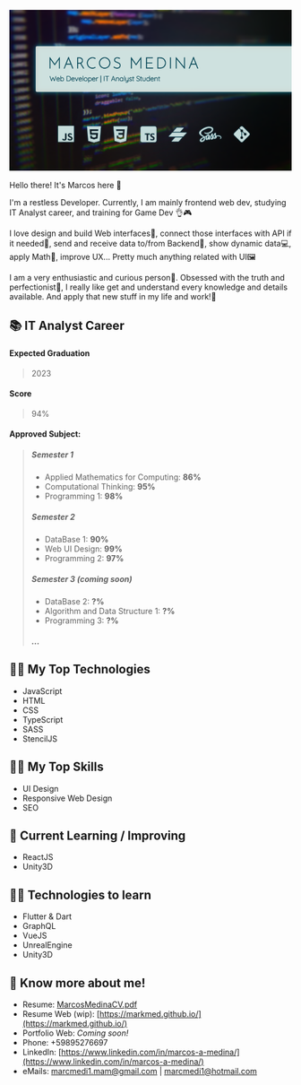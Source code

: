 ![markmed](https://raw.githubusercontent.com/MarkMed/MarkMed/main/heroImg.png)

Hello there! It's Marcos here 👋

I'm a restless Developer. Currently, I am mainly frontend web dev, studying IT Analyst career, and training for Game Dev 👌🎮

I love design and build Web interfaces🎨, connect those interfaces
with API if it needed🔌, send and receive data to/from Backend🔁, show
dynamic data💻, apply Math🧮, improve UX... Pretty much anything
related with UI🖼

I am a very enthusiastic and curious person👀. Obsessed with the truth
and perfectionist🌟, I really like get and understand every knowledge
and details available. And apply that new stuff in my life and work!💪

## 📚 IT Analyst Career
#### Expected Graduation
> 2023
#### Score
> 94%
#### Approved Subject:
> ##### Semester 1
> - Applied Mathematics for Computing: **86%**
> - Computational Thinking: **95%**
> - Programming 1: **98%**
> ##### Semester 2
> - DataBase 1: **90%**
> - Web UI Design: **99%**
> - Programming 2: **97%**
> ##### Semester 3 _(coming soon)_
> - DataBase 2: **?%**
> - Algorithm and Data Structure 1: **?%**
> - Programming 3: **?%**
> ##### ...

## 👨‍💻 My Top Technologies 
- JavaScript
- HTML
- CSS
- TypeScript
- SASS
- StencilJS

## 🤸‍♀️ My Top Skills 
- UI Design
- Responsive Web Design
- SEO

## 📖 Current Learning / Improving
- ReactJS
- Unity3D

## 👨‍🎓 Technologies to learn
- Flutter & Dart
- GraphQL
- VueJS
- UnrealEngine
- Unity3D

## 🙌 Know more about me!
- Resume: [MarcosMedinaCV.pdf](https://github.com/MarkMed/MarkMed/raw/main/MarcosMedinaCV.pdf)
- Resume Web (wip): [https://markmed.github.io/](https://markmed.github.io/)
- Portfolio Web: _Coming soon!_
- Phone: +59895276697
- LinkedIn: [https://www.linkedin.com/in/marcos-a-medina/](https://www.linkedin.com/in/marcos-a-medina/)
- eMails: [marcmedi1.mam@gmail.com](mailto:marcmedi1.mam@gmail.com) | [marcmedi1@hotmail.com](mailto:marcmedi1@hotmail.com)

<!--
**MarkMed/MarkMed** is a ✨ _special_ ✨ repository because its `README.md` (this file) appears on your GitHub profile.

Here are some ideas to get you started:

- 🔭 I’m currently working on ...
- 🌱 I’m currently learning ...
- 👯 I’m looking to collaborate on ...
- 🤔 I’m looking for help with ...
- 💬 Ask me about ...
- 📫 How to reach me: ...
- 😄 Pronouns: ...
- ⚡ Fun fact: ...
-->
